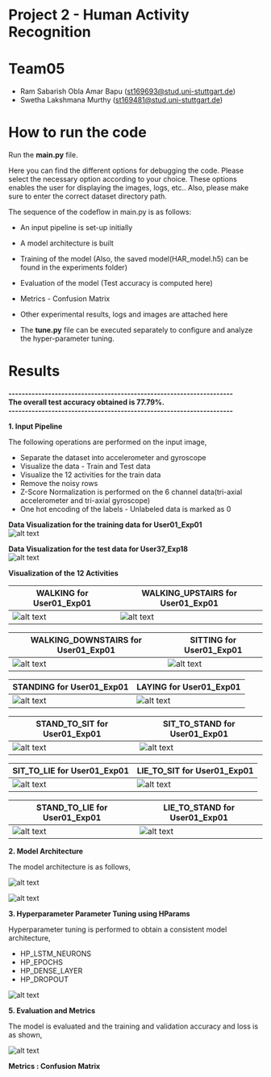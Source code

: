 # Project 2 - Human Activity Recognition

# Team05 
- Ram Sabarish Obla Amar Bapu (st169693@stud.uni-stuttgart.de)  
- Swetha Lakshmana Murthy     (st169481@stud.uni-stuttgart.de)  

# How to run the code
Run the **main.py** file.

Here you can find the different options for debugging the code. Please select the necessary option according to your choice. 
These options enables the user for displaying the images, logs, etc..
Also, please make sure to enter the correct dataset directory path.

The sequence of the codeflow in main.py is as follows:

- An input pipeline is set-up initially  
- A model architecture is built
- Training of the model (Also, the saved model(HAR_model.h5) can be found in the experiments folder)  
- Evaluation of the model (Test accuracy is computed here)  
- Metrics - Confusion Matrix
- Other experimental results, logs and images are attached here

- The **tune.py** file can be executed separately to configure and analyze the hyper-parameter tuning.  

# Results

**--------------------------------------------------------------------**  
**The overall test accuracy obtained is 77.79%.**  
**--------------------------------------------------------------------**  


**1.  Input Pipeline**  

The following operations are performed on the input image,

- Separate the dataset into accelerometer and gyroscope  
- Visualize the data - Train and Test data  
- Visualize the 12 activities for the train data  
- Remove the noisy rows  
- Z-Score Normalization is performed on the 6 channel data(tri-axial accelerometer and tri-axial gyroscope)  
- One hot encoding of the labels - Unlabeled data is marked as 0

**Data Visualization for the training data for User01_Exp01**  
![alt text](experiments/images/Train.png)  

**Data Visualization for the test data for User37_Exp18**  
![alt text](experiments/images/Testing.png)

**Visualization of the 12 Activities**  

| **WALKING for User01_Exp01**                    | **WALKING_UPSTAIRS for User01_Exp01**                    |
|---------------------------------------------|---------------------------------------------|
| ![alt text](experiments/images/Walking.png) | ![alt text](experiments/images/Walking_Upstairs.png) |


| **WALKING_DOWNSTAIRS for User01_Exp01**                    | **SITTING for User01_Exp01**                    |
|---------------------------------------------|---------------------------------------------|
| ![alt text](experiments/images/Walking_Downstairs.png) | ![alt text](experiments/images/Sitting.png) |


| **STANDING for User01_Exp01**                    | **LAYING for User01_Exp01**                    |
|---------------------------------------------|---------------------------------------------|
| ![alt text](experiments/images/Standing.png) | ![alt text](experiments/images/LAYING.png) |


| **STAND_TO_SIT for User01_Exp01**                    | **SIT_TO_STAND for User01_Exp01**                    |
|---------------------------------------------|---------------------------------------------|
| ![alt text](experiments/images/Stand_to_Sit.png) | ![alt text](experiments/images/Sit_to_stand.png) |


| **SIT_TO_LIE for User01_Exp01**                    | **LIE_TO_SIT for User01_Exp01**                    |
|---------------------------------------------|---------------------------------------------|
| ![alt text](experiments/images/Sit_to_lie.png) | ![alt text](experiments/images/lie_to_sit.png) |


| **STAND_TO_LIE for User01_Exp01**                    | **LIE_TO_STAND for User01_Exp01**                    |
|---------------------------------------------|---------------------------------------------|
| ![alt text](experiments/images/Stand_to_lie.png) | ![alt text](experiments/images/Lie_to_stand.png) |


**2.  Model Architecture**

The model architecture is as follows,

![alt text](experiments/images/Model_Architecture_Draw.png)

![alt text](experiments/images/Model_Architecture.png)

**3. Hyperparameter Parameter Tuning using HParams**  

Hyperparameter tuning is performed to obtain a consistent model architecture,  

- HP_LSTM_NEURONS
- HP_EPOCHS  
- HP_DENSE_LAYER  
- HP_DROPOUT  

![alt text](experiments/images/HP_tuning.png)

**5. Evaluation and Metrics**

The model is evaluated and the training and validation accuracy and loss is as shown,

![alt text](experiments/images/Train_and_Validation_Accuracy.png)

**Metrics : Confusion Matrix**



